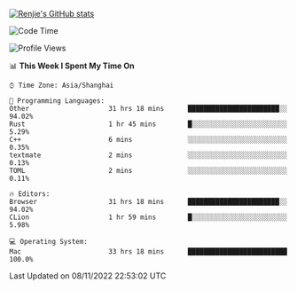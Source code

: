 [![Renjie's GitHub stats](https://github-readme-stats.vercel.app/api?username=liurenjie1024&show_icons=true&theme=chartreuse-dark)](https://github.com/anuraghazra/github-readme-stats)

<!--START_SECTION:waka-->
![Code Time](http://img.shields.io/badge/Code%20Time-312%20hrs%2042%20mins-blue)

![Profile Views](http://img.shields.io/badge/Profile%20Views-20-blue)

📊 **This Week I Spent My Time On** 

```text
⌚︎ Time Zone: Asia/Shanghai

💬 Programming Languages: 
Other                    31 hrs 18 mins      ███████████████████████░░   94.02% 
Rust                     1 hr 45 mins        █░░░░░░░░░░░░░░░░░░░░░░░░   5.29% 
C++                      6 mins              ░░░░░░░░░░░░░░░░░░░░░░░░░   0.35% 
textmate                 2 mins              ░░░░░░░░░░░░░░░░░░░░░░░░░   0.13% 
TOML                     2 mins              ░░░░░░░░░░░░░░░░░░░░░░░░░   0.11%

🔥 Editors: 
Browser                  31 hrs 18 mins      ███████████████████████░░   94.02% 
CLion                    1 hr 59 mins        █░░░░░░░░░░░░░░░░░░░░░░░░   5.98%

💻 Operating System: 
Mac                      33 hrs 18 mins      █████████████████████████   100.0%

```


 Last Updated on 08/11/2022 22:53:02 UTC
<!--END_SECTION:waka-->

